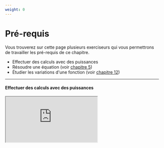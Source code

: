 ```yaml
---
weight: 0
---
```


# Pré-requis

Vous trouverez sur cette page plusieurs exerciseurs qui vous permettrons de travailler les pré-requis de ce chapitre. 

- Effectuer des calculs avec des puissances
- Résoudre une équation (voir [chapitre 5](../5%20-%20Second%20degré%202/index.md))
- Étudier les variations d'une fonction (voir [chapitre 12](../12%20-%20Variations%20d'une%20fonction/index.md))

---

#### Effectuer des calculs avec des puissances

<iframe src="https://coopmaths.fr/alea/?EEEE2e0a294917e6278913cb0f22272e13b713fe11a70f2217e60f2e2dfe272e26c4136925eb294917e71e8c133213f32b1613350f1d17e612c72922132b26f117e60f2f181a2a762e5e0f1e2d0a13fe133612d1132b2d9a2d9d27921b3b281e27012dfa2c9427562cf826ee2a742e012cf8263b27b8111127c8111d2dfe2d40263326f20073" class="exerciseur" allowfullscreen></iframe>

